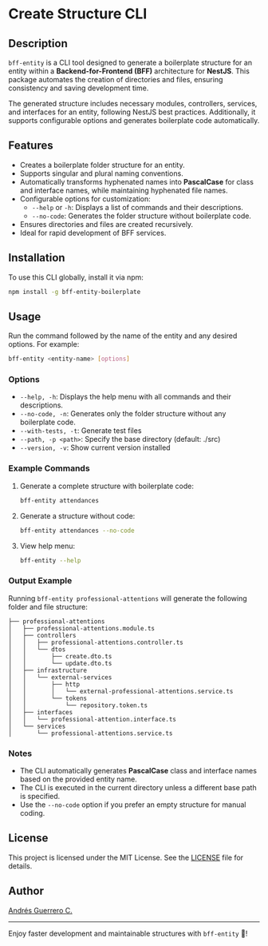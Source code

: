 
# Create Structure CLI

## Description

`bff-entity` is a CLI tool designed to generate a boilerplate structure for an entity within a **Backend-for-Frontend (BFF)** architecture for **NestJS**. This package automates the creation of directories and files, ensuring consistency and saving development time.

The generated structure includes necessary modules, controllers, services, and interfaces for an entity, following NestJS best practices. Additionally, it supports configurable options and generates boilerplate code automatically.

## Features

- Creates a boilerplate folder structure for an entity.
- Supports singular and plural naming conventions.
- Automatically transforms hyphenated names into **PascalCase** for class and interface names, while maintaining hyphenated file names.
- Configurable options for customization:
    - `--help` or `-h`: Displays a list of commands and their descriptions.
    - `--no-code`: Generates the folder structure without boilerplate code.
- Ensures directories and files are created recursively.
- Ideal for rapid development of BFF services.

## Installation

To use this CLI globally, install it via npm:

```bash
npm install -g bff-entity-boilerplate
```

## Usage

Run the command followed by the name of the entity and any desired options. For example:

```bash
bff-entity <entity-name> [options]
```

### Options

- `--help, -h`: Displays the help menu with all commands and their descriptions.
- `--no-code, -n`: Generates only the folder structure without any boilerplate code.
- `--with-tests, -t`: Generate test files
- `--path, -p <path>`: Specify the base directory (default: ./src)
- `--version, -v`:      Show current version installed
### Example Commands

1. Generate a complete structure with boilerplate code:
   ```bash
   bff-entity attendances
   ```

2. Generate a structure without code:
   ```bash
   bff-entity attendances --no-code
   ```

3. View help menu:
   ```bash
   bff-entity --help
   ```

### Output Example

Running `bff-entity professional-attentions` will generate the following folder and file structure:

```
├── professional-attentions
│   ├── professional-attentions.module.ts
│   ├── controllers
│   │   ├── professional-attentions.controller.ts
│   │   └── dtos
│   │       ├── create.dto.ts
│   │       └── update.dto.ts
│   ├── infrastructure
│   │   └── external-services
│   │       ├── http
│   │       │   └── external-professional-attentions.service.ts
│   │       └── tokens
│   │           └── repository.token.ts
│   ├── interfaces
│   │   └── professional-attention.interface.ts
│   └── services
│       └── professional-attentions.service.ts
```

### Notes

- The CLI automatically generates **PascalCase** class and interface names based on the provided entity name.
- The CLI is executed in the current directory unless a different base path is specified.
- Use the `--no-code` option if you prefer an empty structure for manual coding.

## License

This project is licensed under the MIT License. See the [LICENSE](LICENSE) file for details.

## Author

[Andrés Guerrero C.](https://github.com/Andywarrior07)

---

Enjoy faster development and maintainable structures with `bff-entity` 🍻!
